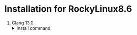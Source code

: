 # Installation for RockyLinux8.6

1. Clang 13.0.
	<details>
	<summary>Install command</summary>
	'''sh
	{
		sudo dnf install clang
	}
	'''
	</details>
